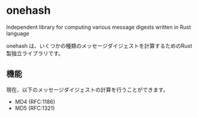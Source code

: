 # onehash

Independent library for computing various message digests written in Rust language

onehash は、いくつかの種類のメッセージダイジェストを計算するためのRust製独立ライブラリです。

## 機能

現在、以下のメッセージダイジェストの計算を行うことができます。

- MD4 (RFC:1186)
- MD5 (RFC:1321)
